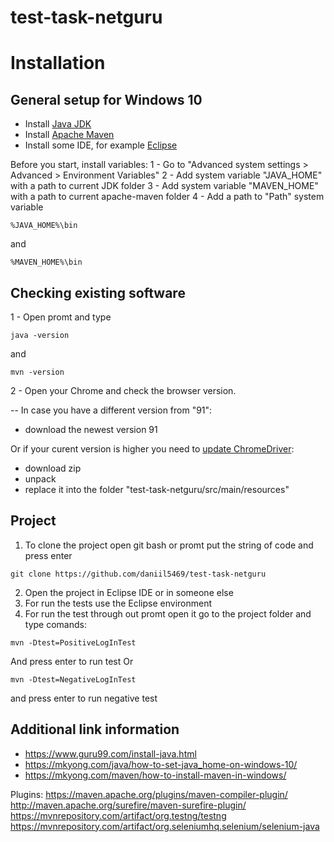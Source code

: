 # test-task-netguru 

# Installation

## General setup for Windows 10

- Install [Java JDK](https://www.oracle.com/java/technologies/javase-downloads.html)
- Install [Apache Maven](https://maven.apache.org/download.cgi)
- Install some IDE, for example [Eclipse](https://www.eclipse.org/downloads/)

Before you start, install variables:
1 - Go to "Advanced system settings > Advanced > Environment Variables" 
2 - Add system variable "JAVA_HOME" with a path to current JDK folder
3 - Add system variable "MAVEN_HOME" with a path to current apache-maven folder
4 - Add a path to "Path" system variable
```
%JAVA_HOME%\bin
```

and 

```
%MAVEN_HOME%\bin
```

## Checking existing software

1 - Open promt and type

```
java -version
```

and 

```
mvn -version
```

2 - Open your Chrome and check the browser version.

-- In case you have a different version from "91":

- download the newest version 91

Or if your curent version is higher you need to [update ChromeDriver](https://www.selenium.dev/downloads/):
- download zip
- unpack
- replace it into the folder "test-task-netguru/src/main/resources"

## Project

1. To clone the project open git bash or promt put the string of code and press enter

```
git clone https://github.com/daniil5469/test-task-netguru
```

2. Open the project in Eclipse IDE or in someone else
3. For run the tests use the Eclipse environment
4. For run the test through out promt open it go to the project folder and type comands:

```
mvn -Dtest=PositiveLogInTest
```

And press enter to run test Or

```
mvn -Dtest=NegativeLogInTest
```

and press enter to run negative test


## Additional link information

- https://www.guru99.com/install-java.html
- https://mkyong.com/java/how-to-set-java_home-on-windows-10/
- https://mkyong.com/maven/how-to-install-maven-in-windows/

Plugins:
https://maven.apache.org/plugins/maven-compiler-plugin/
http://maven.apache.org/surefire/maven-surefire-plugin/
https://mvnrepository.com/artifact/org.testng/testng
https://mvnrepository.com/artifact/org.seleniumhq.selenium/selenium-java
